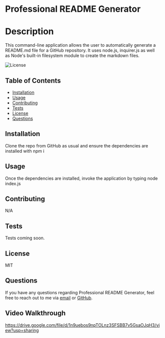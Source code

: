 # Professional README Generator

  # Description

  This command-line application allows the user to automatically generate a README.md file for a GitHub repository. It uses node.js, inquirer.js as well as Node's built-in filesystem module to create the markdown files.

  ![License](https://img.shields.io/badge/license-MIT-7cff00)

  ## Table of Contents

  - [Installation](#installation)
  - [Usage](#usage)
  - [Contributing](#contributing)
  - [Tests](#tests)
  - [License](#license)
  - [Questions](#questions)

  ## Installation

  Clone the repo from GitHub as usual and ensure the dependencies are installed with npm i

  ## Usage

  Once the dependencies are installed, invoke the application by typing node index.js

  ## Contributing

  N/A 

  ## Tests

  Tests coming soon.

  ## License

  MIT

  ## Questions

  If you have any questions regarding Professional README Generator, feel free to reach out to me via [email](mailto:hello@goodbye.co) or [GitHub](https://github.com/zerofloat).

  ## Video Walkthrough
  
  https://drive.google.com/file/d/1n9uebos9npTOLnz3SFSBB7v5GsaOJqH3/view?usp=sharing

